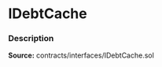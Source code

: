 # IDebtCache

### Description <a id="description"></a>

**Source:** contracts/interfaces/IDebtCache.sol


